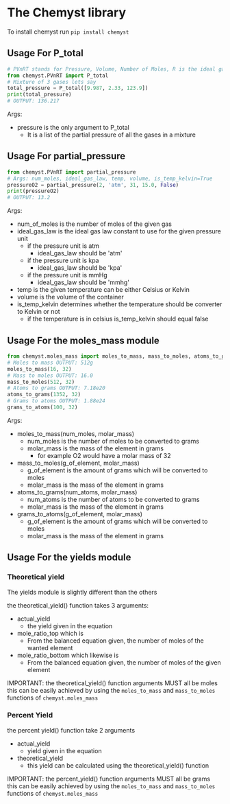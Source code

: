 # The Chemyst library

To install chemyst run ```pip install chemyst```  

## Usage For P_total

```python
# PVnRT stands for Pressure, Volume, Number of Moles, R is the ideal gas law constant, T is temperature
from chemyst.PVnRT import P_total
# Mixture of 3 gases lets say
total_pressure = P_total([9.987, 2.33, 123.9])
print(total_pressure)
# OUTPUT: 136.217
```

Args:

- pressure is the only argument to P_total
  - It is a list of the partial pressure of all the gases in a mixture

## Usage For partial_pressure

```python
from chemyst.PVnRT import partial_pressure
# Args: num_moles, ideal_gas_law, temp, volume, is_temp_kelvin=True
pressureO2 = partial_pressure(2, 'atm', 31, 15.0, False)
print(pressureO2)
# OUTPUT: 13.2
```

Args:

- num_of_moles is the number of moles of the given gas  
- ideal_gas_law is the ideal gas law constant to use for the given pressure unit
  - if the pressure unit is atm
    - ideal_gas_law should be 'atm'
  - if the pressure unit is kpa
    - ideal_gas_law should be 'kpa'
  - if the pressure unit is mmHg
    - ideal_gas_law should be 'mmhg'
- temp is the given temperature can be either Celsius or Kelvin
- volume is the volume of the container
- is_temp_kelvin determines whether the temperature should be converter to Kelvin or not
  - if the temperature is in celsius is_temp_kelvin should equal false

## Usage For the moles_mass module

```python
from chemyst.moles_mass import moles_to_mass, mass_to_moles, atoms_to_grams, grams_to_atoms
# Moles to mass OUTPUT: 512g
moles_to_mass(16, 32)
# Mass to moles OUTPUT: 16.0
mass_to_moles(512, 32)
# Atoms to grams OUTPUT: 7.18e20
atoms_to_grams(1352, 32)
# Grams to atoms OUTPUT: 1.88e24 
grams_to_atoms(100, 32)
```

Args:

- moles_to_mass(num_moles, molar_mass)
  - num_moles is the number of moles to be converted to grams
  - molar_mass is the mass of the element in grams
    - for example O2 would have a molar mass of 32
- mass_to_moles(g_of_element, molar_mass)
  - g_of_element is the amount of grams which will be converted to moles
  - molar_mass is the mass of the element in grams
- atoms_to_grams(num_atoms, molar_mass)
  - num_atoms is the number of atoms to be converted to grams
  - molar_mass is the mass of the element in grams
- grams_to_atoms(g_of_element, molar_mass)
  - g_of_element is the amount of grams which will be converted to moles
  - molar_mass is the mass of the element in grams

## Usage For the yields module

### Theoretical yield

The yields module is slightly different than the others  

the theoretical_yield() function takes 3 arguments:

- actual_yield
  - the yield given in the equation
- mole_ratio_top which is
  - From the balanced equation given, the number of moles of the wanted element
- mole_ratio_bottom which likewise is
  - From the balanced equation given, the number of moles of the given element

IMPORTANT: the theoretical_yield() function arguments MUST all be moles  
this can be easily achieved by using the ```moles_to_mass``` and ```mass_to_moles``` functions of ```chemyst.moles_mass```

### Percent Yield

the percent yield() function take 2 arguments

- actual_yield
  - yield given in the equation
- theoretical_yield
  - this yield can be calculated using the theoretical_yield() function

IMPORTANT: the percent_yield() function arguments MUST all be grams  
this can be easily achieved by using the ```moles_to_mass``` and ```mass_to_moles``` functions of ```chemyst.moles_mass```
